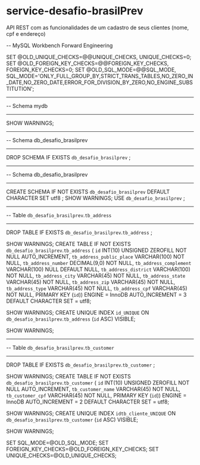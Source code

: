# service-desafio-brasilPrev
API REST com as funcionalidades de um cadastro de seus clientes (nome, cpf e endereço)




-- MySQL Workbench Forward Engineering

SET @OLD_UNIQUE_CHECKS=@@UNIQUE_CHECKS, UNIQUE_CHECKS=0;
SET @OLD_FOREIGN_KEY_CHECKS=@@FOREIGN_KEY_CHECKS, FOREIGN_KEY_CHECKS=0;
SET @OLD_SQL_MODE=@@SQL_MODE, SQL_MODE='ONLY_FULL_GROUP_BY,STRICT_TRANS_TABLES,NO_ZERO_IN_DATE,NO_ZERO_DATE,ERROR_FOR_DIVISION_BY_ZERO,NO_ENGINE_SUBSTITUTION';

-- -----------------------------------------------------
-- Schema mydb
-- -----------------------------------------------------
SHOW WARNINGS;
-- -----------------------------------------------------
-- Schema db_desafio_brasilprev
-- -----------------------------------------------------
DROP SCHEMA IF EXISTS `db_desafio_brasilprev` ;

-- -----------------------------------------------------
-- Schema db_desafio_brasilprev
-- -----------------------------------------------------
CREATE SCHEMA IF NOT EXISTS `db_desafio_brasilprev` DEFAULT CHARACTER SET utf8 ;
SHOW WARNINGS;
USE `db_desafio_brasilprev` ;

-- -----------------------------------------------------
-- Table `db_desafio_brasilprev`.`tb_address`
-- -----------------------------------------------------
DROP TABLE IF EXISTS `db_desafio_brasilprev`.`tb_address` ;

SHOW WARNINGS;
CREATE TABLE IF NOT EXISTS `db_desafio_brasilprev`.`tb_address` (
  `id` INT(10) UNSIGNED ZEROFILL NOT NULL AUTO_INCREMENT,
  `tb_address_public_place` VARCHAR(100) NOT NULL,
  `tb_address_number` DECIMAL(9,0) NOT NULL,
  `tb_address_complement` VARCHAR(100) NULL DEFAULT NULL,
  `tb_address_district` VARCHAR(100) NOT NULL,
  `tb_address_city` VARCHAR(45) NOT NULL,
  `tb_address_state` VARCHAR(45) NOT NULL,
  `tb_address_zip` VARCHAR(45) NOT NULL,
  `tb_address_type` VARCHAR(45) NOT NULL,
  `tb_address_cpf` VARCHAR(45) NOT NULL,
  PRIMARY KEY (`id`))
ENGINE = InnoDB
AUTO_INCREMENT = 3
DEFAULT CHARACTER SET = utf8;

SHOW WARNINGS;
CREATE UNIQUE INDEX `id_UNIQUE` ON `db_desafio_brasilprev`.`tb_address` (`id` ASC) VISIBLE;

SHOW WARNINGS;

-- -----------------------------------------------------
-- Table `db_desafio_brasilprev`.`tb_customer`
-- -----------------------------------------------------
DROP TABLE IF EXISTS `db_desafio_brasilprev`.`tb_customer` ;

SHOW WARNINGS;
CREATE TABLE IF NOT EXISTS `db_desafio_brasilprev`.`tb_customer` (
  `id` INT(10) UNSIGNED ZEROFILL NOT NULL AUTO_INCREMENT,
  `tb_customer_name` VARCHAR(45) NOT NULL,
  `tb_customer_cpf` VARCHAR(45) NOT NULL,
  PRIMARY KEY (`id`))
ENGINE = InnoDB
AUTO_INCREMENT = 2
DEFAULT CHARACTER SET = utf8;

SHOW WARNINGS;
CREATE UNIQUE INDEX `idtb_cliente_UNIQUE` ON `db_desafio_brasilprev`.`tb_customer` (`id` ASC) VISIBLE;

SHOW WARNINGS;

SET SQL_MODE=@OLD_SQL_MODE;
SET FOREIGN_KEY_CHECKS=@OLD_FOREIGN_KEY_CHECKS;
SET UNIQUE_CHECKS=@OLD_UNIQUE_CHECKS;
